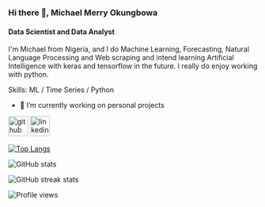 ### Hi there 👋, Michael Merry Okungbowa 
#### Data Scientist and Data Analyst 
I'm Michael from Nigeria, and I do Machine Learning, Forecasting, Natural Language Processing and Web scraping and intend learning Artificial Intelligence with keras and tensorflow in the future. I really do enjoy working with python. 

Skills: ML / Time Series /  Python

- 🔭 I’m currently working on personal projects 


[<img src='https://cdn.jsdelivr.net/npm/simple-icons@3.0.1/icons/github.svg' alt='github' height='40'>](https://github.com/mikosa01)  [<img src='https://cdn.jsdelivr.net/npm/simple-icons@3.0.1/icons/linkedin.svg' alt='linkedin' height='40'>](https://www.linkedin.com/in/michael-okungbowa)  

[![Top Langs](https://github-readme-stats.vercel.app/api/top-langs/?username=mikosa01)](https://github.com/anuraghazra/github-readme-stats)

![GitHub stats](https://github-readme-stats.vercel.app/api?username=mikosa01&show_icons=true)  
  
![GitHub streak stats](https://github-readme-streak-stats.herokuapp.com/?user=mikosa01)  

![Profile views](https://gpvc.arturio.dev/mikosa01)  
